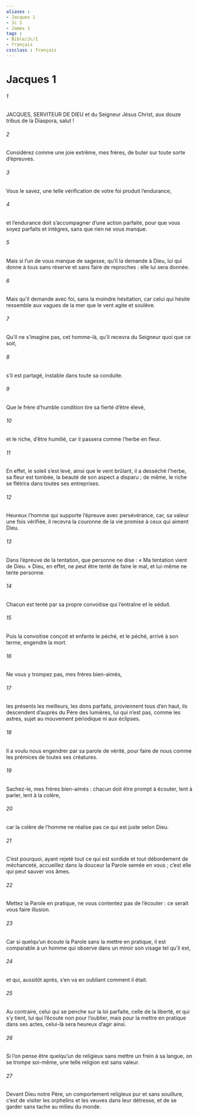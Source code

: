 ```yaml
---
aliases : 
- Jacques 1
- Jc 1
- James 1
tags : 
- Bible/Jc/1
- français
cssclass : français
---
```


# Jacques 1

###### 1
JACQUES, SERVITEUR DE DIEU
et du Seigneur Jésus Christ,
aux douze tribus de la Diaspora,
salut !
###### 2
Considérez comme une joie extrême, mes frères, de buter sur toute sorte d’épreuves.
###### 3
Vous le savez, une telle vérification de votre foi produit l’endurance,
###### 4
et l’endurance doit s’accompagner d’une action parfaite, pour que vous soyez parfaits et intègres, sans que rien ne vous manque.
###### 5
Mais si l’un de vous manque de sagesse, qu’il la demande à Dieu, lui qui donne à tous sans réserve et sans faire de reproches : elle lui sera donnée.
###### 6
Mais qu’il demande avec foi, sans la moindre hésitation, car celui qui hésite ressemble aux vagues de la mer que le vent agite et soulève.
###### 7
Qu’il ne s’imagine pas, cet homme-là, qu’il recevra du Seigneur quoi que ce soit,
###### 8
s’il est partagé, instable dans toute sa conduite.
###### 9
Que le frère d’humble condition tire sa fierté d’être élevé,
###### 10
et le riche, d’être humilié, car il passera comme l’herbe en fleur.
###### 11
En effet, le soleil s’est levé, ainsi que le vent brûlant, il a desséché l’herbe, sa fleur est tombée, la beauté de son aspect a disparu ; de même, le riche se flétrira dans toutes ses entreprises.
###### 12
Heureux l’homme qui supporte l’épreuve avec persévérance, car, sa valeur une fois vérifiée, il recevra la couronne de la vie promise à ceux qui aiment Dieu.
###### 13
Dans l’épreuve de la tentation, que personne ne dise : « Ma tentation vient de Dieu. » Dieu, en effet, ne peut être tenté de faire le mal, et lui-même ne tente personne.
###### 14
Chacun est tenté par sa propre convoitise qui l’entraîne et le séduit.
###### 15
Puis la convoitise conçoit et enfante le péché, et le péché, arrivé à son terme, engendre la mort.
###### 16
Ne vous y trompez pas, mes frères bien-aimés,
###### 17
les présents les meilleurs, les dons parfaits, proviennent tous d’en haut, ils descendent d’auprès du Père des lumières, lui qui n’est pas, comme les astres, sujet au mouvement périodique ni aux éclipses.
###### 18
Il a voulu nous engendrer par sa parole de vérité, pour faire de nous comme les prémices de toutes ses créatures.
###### 19
Sachez-le, mes frères bien-aimés : chacun doit être prompt à écouter, lent à parler, lent à la colère,
###### 20
car la colère de l’homme ne réalise pas ce qui est juste selon Dieu.
###### 21
C’est pourquoi, ayant rejeté tout ce qui est sordide et tout débordement de méchanceté, accueillez dans la douceur la Parole semée en vous ; c’est elle qui peut sauver vos âmes.
###### 22
Mettez la Parole en pratique, ne vous contentez pas de l’écouter : ce serait vous faire illusion.
###### 23
Car si quelqu’un écoute la Parole sans la mettre en pratique, il est comparable à un homme qui observe dans un miroir son visage tel qu’il est,
###### 24
et qui, aussitôt après, s’en va en oubliant comment il était.
###### 25
Au contraire, celui qui se penche sur la loi parfaite, celle de la liberté, et qui s’y tient, lui qui l’écoute non pour l’oublier, mais pour la mettre en pratique dans ses actes, celui-là sera heureux d’agir ainsi.
###### 26
Si l’on pense être quelqu’un de religieux sans mettre un frein à sa langue, on se trompe soi-même, une telle religion est sans valeur.
###### 27
Devant Dieu notre Père, un comportement religieux pur et sans souillure, c’est de visiter les orphelins et les veuves dans leur détresse, et de se garder sans tache au milieu du monde.
